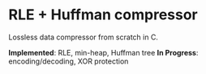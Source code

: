 # RLE + Huffman compressor

Lossless data compressor from scratch in C.

**Implemented**: RLE, min-heap, Huffman tree
**In Progress**: encoding/decoding, XOR protection
